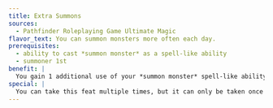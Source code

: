 ```yaml
---
title: Extra Summons
sources:
  - Pathfinder Roleplaying Game Ultimate Magic
flavor_text: You can summon monsters more often each day.
prerequisites:
  - ability to cast *summon monster* as a spell-like ability
  - summoner 1st
benefit: |
  You gain 1 additional use of your *summon monster* spell-like ability per day.
special: |
  You can take this feat multiple times, but it can only be taken once for every five summoner levels you possess.
---
```


